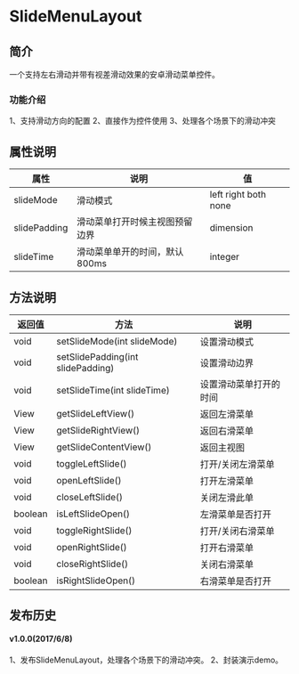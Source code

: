 # SlideMenuLayout
## 简介
一个支持左右滑动并带有视差滑动效果的安卓滑动菜单控件。
### 功能介绍
1、支持滑动方向的配置
2、直接作为控件使用
3、处理各个场景下的滑动冲突

## 属性说明
属性|说明|值
---|---|---
|slideMode|滑动模式|left right both none|
|slidePadding|滑动菜单打开时候主视图预留边界|dimension|
|slideTime|滑动菜单单开的时间，默认800ms|integer|

## 方法说明
返回值|方法|说明
---|---|---
|void|setSlideMode(int slideMode)|设置滑动模式|
|void|setSlidePadding(int slidePadding)|设置滑动边界|
|void|setSlideTime(int slideTime)|设置滑动菜单打开的时间|
|View|getSlideLeftView()|返回左滑菜单|
|View|getSlideRightView()|返回右滑菜单|
|View|getSlideContentView()|返回主视图|
|void|toggleLeftSlide()|打开/关闭左滑菜单|
|void|openLeftSlide()|打开左滑菜单|
|void|closeLeftSlide()|关闭左滑此单|
|boolean|isLeftSlideOpen()|左滑菜单是否打开|
|void|toggleRightSlide()|打开/关闭右滑菜单|
|void|openRightSlide()|打开右滑菜单|
|void|closeRightSlide()|关闭右滑菜单|
|boolean|isRightSlideOpen()|右滑菜单是否打开|

## 发布历史
#### v1.0.0(2017/6/8)
1、发布SlideMenuLayout，处理各个场景下的滑动冲突。
2、封装演示demo。